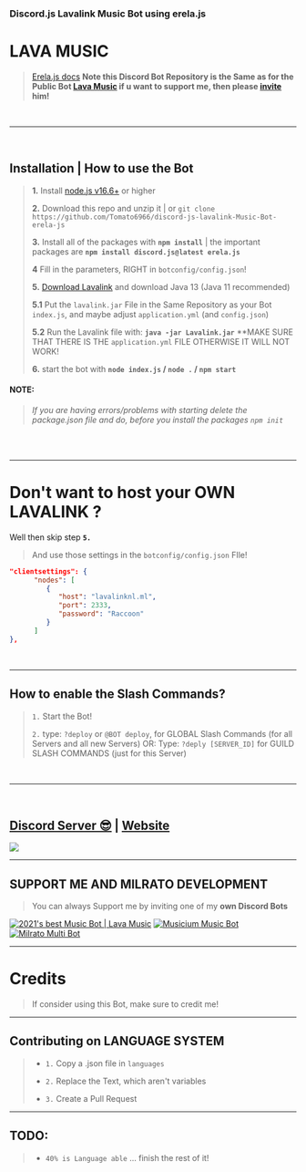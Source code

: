 ### Discord.js Lavalink Music Bot using erela.js

# LAVA MUSIC 

> [Erela.js docs](https://erelajs-docs.netlify.app/docs/gettingstarted.html) **Note this Discord Bot Repository is the Same as for the Public Bot [Lava Music](https://lava.milrato.dev) if u want to support me, then please [invite](https://lava.milrato.dev) him!**

<br/>

***

<br/>

## Installation | How to use the Bot

> **1.** Install [node.js v16.6+](https://nodejs.org/en) or higher
> 
> **2.** Download this repo and unzip it | or `git clone https://github.com/Tomato6966/discord-js-lavalink-Music-Bot-erela-js`
> 
> **3.** Install all of the packages with **`npm install`** | the important packages are   **`npm install discord.js@latest erela.js`**
> 
> **4** Fill in the parameters, RIGHT in `botconfig/config.json`!
> 
> **5.** [Download Lavalink](https://github.com/freyacodes/Lavalink/releases/download/3.4/Lavalink.jar) and download Java 13 (Java 11 recommended)
> 
> **5.1** Put the `lavalink.jar` File in the Same Repository as your Bot `index.js`, and maybe adjust `application.yml` (and `config.json`) 
> 
> **5.2** Run the Lavalink file with: **`java -jar Lavalink.jar`**
> **MAKE SURE THAT THERE IS THE `application.yml` FILE OTHERWISE IT WILL NOT WORK!
> 
> **6.** start the bot with **`node index.js` / `node .` / `npm start`**

#### **NOTE:**
> *If you are having errors/problems with starting delete the package.json file and do, before you install the packages `npm init`*

<br/>

<br/>

***

# Don't want to host your OWN **LAVALINK** ?

Well then skip step **` 5. `**

> And use those settings in the `botconfig/config.json` FIle!

```json
"clientsettings": {
      "nodes": [
         {
            "host": "lavalinknl.ml",
            "port": 2333,
            "password": "Raccoon"
         }
      ]
},
```

<br/>

***

## How to enable the Slash Commands?

> ` 1. ` Start the Bot!
> 
> ` 2. ` type: `?deploy` or `@BOT deploy`, for GLOBAL Slash Commands (for all Servers and all new Servers)
> OR: Type: `?deply [SERVER_ID]` for GUILD SLASH COMMANDS (just for this Server)

<br/>

***

<br/>

## [Discord Server 😎](https://discord.gg/milrato) | [Website](https://milrato.dev)
<a href="https://discord.gg/milrato"><img src="https://discord.com/api/guilds/773668217163218944/widget.png?style=banner2"></a>

***

## SUPPORT ME AND MILRATO DEVELOPMENT

> You can always Support me by inviting one of my **own Discord Bots**

[![2021's best Music Bot | Lava Music](https://cdn.discordapp.com/attachments/748533465972080670/817088638780440579/test3.png)](https://lava.milrato.dev)
[![Musicium Music Bot](https://cdn.discordapp.com/attachments/742446682381221938/770055673965707264/test1.png)](https://musicium.musicium.dev)
[![Milrato Multi Bot](https://cdn.discordapp.com/attachments/742446682381221938/770056826724679680/test1.png)](https://milrato.milrato.dev)

***

# Credits

> If consider using this Bot, make sure to credit me!

***

## Contributing on LANGUAGE SYSTEM

> - ` 1. ` Copy a .json file in `languages`
> 
> - ` 2. ` Replace the Text, which aren't variables
> 
> - ` 3. ` Create a Pull Request

***

## TODO:

> - `40% is Language able` ... finish the rest of it!
